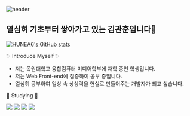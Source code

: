 ![header](https://capsule-render.vercel.app/api?type=waving&color=FE7210&height=300&section=header&text=HUNEA6_GitHub&fontColor=FFFFFF&fontSize=60&animation=fadeIn&fontAlignY=38&desc=%50&descAlignY=&descAlign=)

## 열심히 기초부터 쌓아가고 있는 김관훈입니다👋


[![HUNEA6's GitHub stats](https://github-readme-stats.vercel.app/api?username=HUNEA6)](https://github.com/HUNEA6/)


✨ Introduce Myself ✨

- 저는 목원대학교 융합컴퓨터 미디어학부에 재학 중인 학생입니다.
- 저는 Web Front-end에 집중하여 공부 중입니다.
- 열심히 공부하여 일상 속 상상력을 현실로 만들어주는 개발자가 되고 싶습니다.


🔭 Studying 🔭

  <img src="https://img.shields.io/badge/HTML5-E34F26?style=flat-square&logo=HTML5&logoColor=white"/></a> 
  <img src="https://img.shields.io/badge/CSS-1572B6?style=flat-square&logo=CSS3&logoColor=white"/></a> 
  <img src="https://img.shields.io/badge/JavaScript-FFD700?style=flat-square&logo=JavaScript&logoColor=white"/></a>
  <img src="https://img.shields.io/badge/React-87CEFA?style=flat-square&logo=React&logoColor=white"/></a><br>


<!--
- 🔭 I’m currently working on ...
- 🌱 I’m currently learning ...
- 👯 I’m looking to collaborate on ...
- 🤔 I’m looking for help with ...
- 💬 Ask me about ...
- 📫 How to reach me: ...
- 😄 Pronouns: ...
- ⚡ Fun fact: ...
-->
